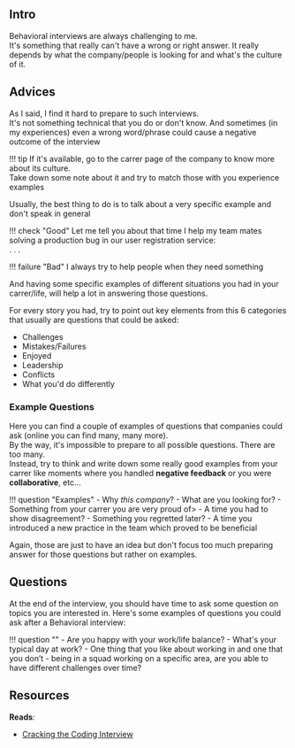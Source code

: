 ## Intro
Behavioral interviews are always challenging to me.  
It's something that really can't have a wrong or right answer. It really depends by what the company/people is looking for and
what's the culture of it.



## Advices

As I said, I find it hard to prepare to such interviews.  
It's not something technical that you do or don't know. And sometimes (in my experiences) even a wrong word/phrase could cause a negative outcome of the interview

!!! tip
    If it's available, go to the carrer page of the company to know more about its culture.  
    Take down some note about it and try to match those with you experience examples

Usually, the best thing to do is to talk about a very specific example and don't speak in general

!!! check "Good"
    Let me tell you about that time I help my team mates solving a production bug in our user registration service:  
    . . .

!!! failure "Bad"
    I always try to help people when they need something

And having some specific examples of different situations you had in your carrer/life, will help a lot in answering those questions.

For every story you had, try to point out key elements from this 6 categories that usually are questions that could be asked:

- Challenges
- Mistakes/Failures
- Enjoyed
- Leadership
- Conflicts
- What you'd do differently

### Example Questions
Here you can find a couple of examples of questions that companies could ask (online you can find many, many more).  
By the way, it's impossible to prepare to all possible questions. There are too many.  
Instead, try to think and write down some really good examples from your carrer like moments where you handled **negative feedback** or you were **collaborative**, etc...

!!! question "Examples"
    - Why *this company*?
    - What are you looking for?
    - Something from your carrer you are very proud of>
    - A time you had to show disagreement?
    - Something you regretted later?
    - A time you introduced a new practice in the team which proved to be beneficial

Again, those are just to have an idea but don't focus too much preparing answer for those questions but rather on examples.

## Questions
At the end of the interview, you should have time to ask some question on topics you are interested in.
Here's some examples of questions you could ask after a Behavioral interview:

!!! question ""
    - Are you happy with your work/life balance?
    - What's your typical day at work?
    - One thing that you like about working in <company> and one that you don’t
    - being in a squad working on a specific area, are you able to have different challenges over time?


## Resources

__Reads__:  

- [Cracking the Coding Interview](https://www.goodreads.com/book/show/55014663-cracking-the-coding-interview)
